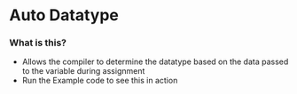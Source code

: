 # Auto Datatype

### What is this?

- Allows the compiler to determine the datatype based on the data passed to the variable during assignment
- Run the Example code to see this in action